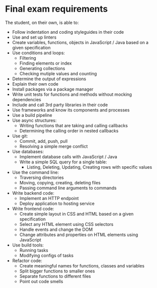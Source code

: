 # Final exam requirements

The student, on their own, is able to:
- Follow indentation and coding styleguides in their code
- Use and set up linters
- Create variables, functions, objects in JavaScript / Java based on a given specification
- Use conditions and loops:
  - Filtering
  - Finding elements or index
  - Generating collections
  - Checking mutiple values and counting
- Determine the output of expressions
- Explain their own code
- Install packages via a package manager
- Write unit tests for functions and methods without mocking dependencies
- Include and call 3rd party libraries in their code
- Use frameworks and know its components and processes
- Use a build pipeline
- Use async structures:
  - Writing functions that are taking and calling callbacks
  - Determining the calling order in nested callbacks
- Use git:
  - Commit, add, push, pull
  - Resolving a simple merge conflict
- Use databases:
  - Implement database calls with JavaScript / Java
  - Write a simple SQL query for a single table:
    - Listing, Deleting, Updating, Creating rows with specific values
- Use the command line:
  - Traversing directories
  - Moving, copying, creating, deleting files
  - Passing command line arguments to commands
- Write backend code:
  - Implement an HTTP endpoint
  - Deploy application to hosting service
- Write frontend code:
  - Create simple layout in CSS and HTML based on a given specification
  - Select any HTML element using CSS selectors
  - Handle events and change the DOM
  - Change attributes and properties on HTML elements using JavaScript
- Use build tools:
  - Running tasks
  - Modifying configs of tasks
- Refactor code:
  - Create meaningful names for functions, classes and variables
  - Split bigger functions to smaller ones
  - Separate functions to different files
  - Point out code smells
